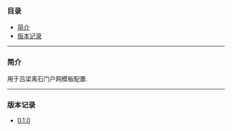 ### 目录

* [简介](#abstract)
* [版本记录](#version)

---
### <a name="abstract">简介</a>

用于吕梁离石门户网模板配置.

---

### <a name="version">版本记录</a>

* [0.1.0](./Docs/Version/0.1.0.md "0.1.0")